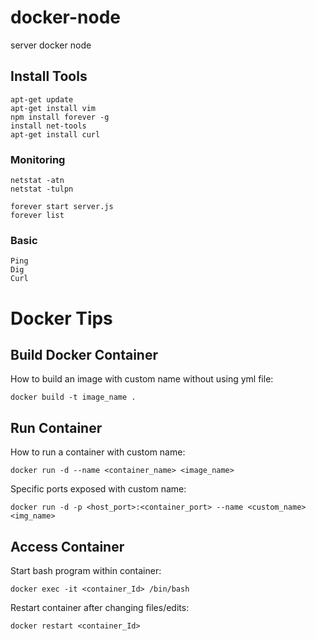 # docker-node
server docker node


  ## Install Tools
  ```
  apt-get update
  apt-get install vim
  npm install forever -g
  install net-tools
  apt-get install curl
  ```

  ### Monitoring 
  ```
  netstat -atn
  netstat -tulpn 
  ```
  ```
  forever start server.js
  forever list
  ```
  
  ### Basic 
  ```
  Ping 
  Dig 
  Curl 
  ```

# Docker Tips
  ## Build Docker Container
  How to build an image with custom name without using yml file:  
  ```
  docker build -t image_name .
  ```
  ## Run Container
  How to run a container with custom name:
  ```
  docker run -d --name <container_name> <image_name>
  ```
  Specific ports exposed with custom name:   
  ```
  docker run -d -p <host_port>:<container_port> --name <custom_name> <img_name> 
  ```
  ## Access Container 
  
  Start bash program within container:   
  ```
  docker exec -it <container_Id> /bin/bash
  ```
  Restart container after changing files/edits:
  ```
  docker restart <container_Id>
  ```
